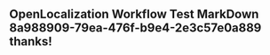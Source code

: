 <properties
ms.topic="hero-topic"
ms.test1="hero-topic"
ms.test2="test"/>


## OpenLocalization Workflow Test MarkDown 8a988909-79ea-476f-b9e4-2e3c57e0a889 thanks!



<!--HONumber=Sep16_HO1-->


